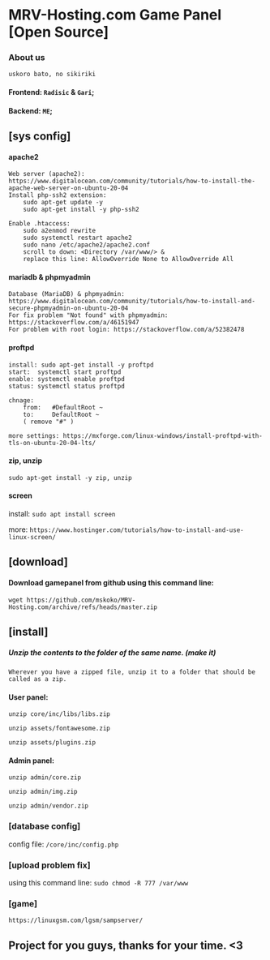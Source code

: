 # MRV-Hosting.com Game Panel [Open Source]

### About us
``uskoro bato, no sikiriki``

#### Frontend: `Radisic` & `Gari`;
#### Backend: `ME`;


## [sys config]
#### apache2
	Web server (apache2): https://www.digitalocean.com/community/tutorials/how-to-install-the-apache-web-server-on-ubuntu-20-04
	Install php-ssh2 extension:
		sudo apt-get update -y
		sudo apt-get install -y php-ssh2

	Enable .htaccess:
		sudo a2enmod rewrite
		sudo systemctl restart apache2
		sudo nano /etc/apache2/apache2.conf
		scroll to down: <Directory /var/www/> &
		replace this line: AllowOverride None to AllowOverride All

#### mariadb & phpmyadmin
	Database (MariaDB) & phpmyadmin: https://www.digitalocean.com/community/tutorials/how-to-install-and-secure-phpmyadmin-on-ubuntu-20-04
	For fix problem "Not found" with phpmyadmin: https://stackoverflow.com/a/46151947
	For problem with root login: https://stackoverflow.com/a/52382478

#### proftpd
	install: sudo apt-get install -y proftpd
	start: 	systemctl start proftpd
	enable: systemctl enable proftpd
	status: systemctl status proftpd

	chnage:
		from:	#DefaultRoot ~
		to: 	DefaultRoot ~
		( remove "#" )

	more settings: https://mxforge.com/linux-windows/install-proftpd-with-tls-on-ubuntu-20-04-lts/

#### zip, unzip
``sudo apt-get install -y zip, unzip``

#### screen
install: ``sudo apt install screen``

more: ``https://www.hostinger.com/tutorials/how-to-install-and-use-linux-screen/``

## [download]

#### Download gamepanel from github using this command line:
``wget https://github.com/mskoko/MRV-Hosting.com/archive/refs/heads/master.zip``

## [install]

##### Unzip the contents to the folder of the same name. (make it)

``Wherever you have a zipped file, unzip it to a folder that should be called as a zip.``

#### User panel:
``unzip core/inc/libs/libs.zip``

``unzip assets/fontawesome.zip``

``unzip assets/plugins.zip``

#### Admin panel:
``unzip admin/core.zip``

``unzip admin/img.zip``

``unzip admin/vendor.zip``


### [database config]
config file: ``/core/inc/config.php``


### [upload problem fix]
using this command line: ``sudo chmod -R 777 /var/www``


### [game]
``https://linuxgsm.com/lgsm/sampserver/``

## Project for you guys, thanks for your time. <3
